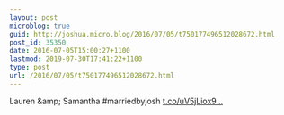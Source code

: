 ```yaml
---
layout: post
microblog: true
guid: http://joshua.micro.blog/2016/07/05/t750177496512028672.html
post_id: 35350
date: 2016-07-05T15:00:27+1100
lastmod: 2019-07-30T17:41:22+1100
type: post
url: /2016/07/05/t750177496512028672.html
---
```

Lauren &amp;amp; Samantha #marriedbyjosh [t.co/uV5jLiox9...](https://t.co/uV5jLiox9U)
